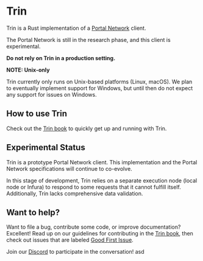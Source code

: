 # Trin

Trin is a Rust implementation of a [Portal Network](https://github.com/ethereum/portal-network-specs) client.

The Portal Network is still in the research phase, and this client is experimental.

**Do not rely on Trin in a production setting.**

**NOTE: Unix-only**

Trin currently only runs on Unix-based platforms (Linux, macOS). We plan to eventually implement support for Windows, but until then do not expect any support for issues on Windows.

## How to use Trin

Check out the [Trin book](https://ethereum.github.io/trin) to quickly get up and running with Trin.

## Experimental Status

Trin is a prototype Portal Network client. This implementation and the Portal Network specifications will continue to co-evolve.

In this stage of development, Trin relies on a separate execution node (local node or Infura) to respond to some requests that it cannot fulfill itself. Additionally, Trin lacks comprehensive data validation.

## Want to help?

Want to file a bug, contribute some code, or improve documentation? Excellent! Read up on our
guidelines for contributing in the [Trin book](https://ethereum.github.io/trin),
then check out issues that are labeled
[Good First Issue](https://github.com/ethereum/trin/issues?q=is%3Aopen+is%3Aissue+label%3A%22good+first+issue%22).

Join our [Discord](https://discord.gg/JrwTY7FEf4) to participate in the conversation!
asd
